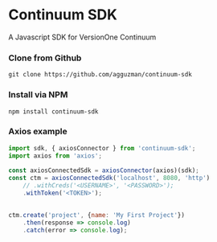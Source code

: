 # Continuum SDK
A Javascript SDK for VersionOne Continuum

### Clone from Github
```
git clone https://github.com/agguzman/continuum-sdk
```

### Install via NPM

```
npm install continuum-sdk
```

### Axios example
```javascript
import sdk, { axiosConnector } from 'continuum-sdk';
import axios from 'axios';
 
const axiosConnectedSdk = axiosConnector(axios)(sdk);
const ctm = axiosConnectedSdk('localhost', 8080, 'http')
    // .withCreds('<USERNAME>', '<PASSWORD>');
    .withToken('<TOKEN>');
 

ctm.create('project', {name: 'My First Project'})
    .then(response => console.log)
    .catch(error => console.log);
```
